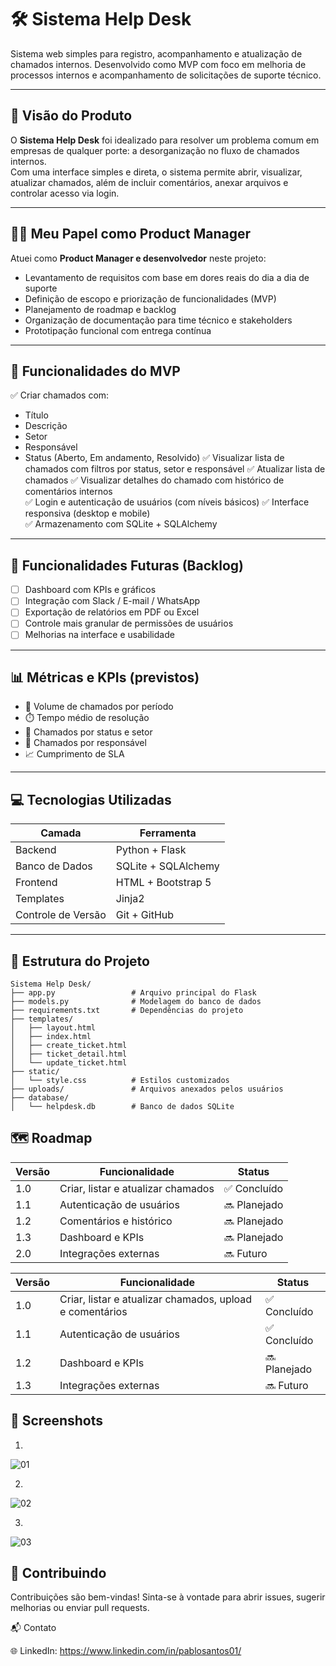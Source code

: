 # 🛠️ Sistema Help Desk

Sistema web simples para registro, acompanhamento e atualização de chamados internos. Desenvolvido como MVP com foco em melhoria de processos internos e acompanhamento de solicitações de suporte técnico.

---

## 🎯 Visão do Produto

O **Sistema Help Desk** foi idealizado para resolver um problema comum em empresas de qualquer porte: a desorganização no fluxo de chamados internos.  
Com uma interface simples e direta, o sistema permite abrir, visualizar, atualizar chamados, além de incluir comentários, anexar arquivos e controlar acesso via login.

---

## 👨‍💻 Meu Papel como Product Manager

Atuei como **Product Manager e desenvolvedor** neste projeto:

- Levantamento de requisitos com base em dores reais do dia a dia de suporte
- Definição de escopo e priorização de funcionalidades (MVP)
- Planejamento de roadmap e backlog
- Organização de documentação para time técnico e stakeholders
- Prototipação funcional com entrega contínua

---

## 🧩 Funcionalidades do MVP

✅ Criar chamados com:
- Título  
- Descrição  
- Setor  
- Responsável  
- Status (Aberto, Em andamento, Resolvido)
✅ Visualizar lista de chamados com filtros por status, setor e responsável
✅ Atualizar lista de chamados
✅ Visualizar detalhes do chamado com histórico de comentários internos  
✅ Login e autenticação de usuários (com níveis básicos)
✅ Interface responsiva (desktop e mobile)  
✅ Armazenamento com SQLite + SQLAlchemy  

---

## 🔮 Funcionalidades Futuras (Backlog)

- [ ] Dashboard com KPIs e gráficos 
- [ ] Integração com Slack / E-mail / WhatsApp
- [ ] Exportação de relatórios em PDF ou Excel
- [ ] Controle mais granular de permissões de usuários
- [ ] Melhorias na interface e usabilidade  

---

## 📊 Métricas e KPIs (previstos)

- 📌 Volume de chamados por período  
- ⏱️ Tempo médio de resolução  
- 📁 Chamados por status e setor  
- 👤 Chamados por responsável  
- 📈 Cumprimento de SLA

---

## 💻 Tecnologias Utilizadas

| Camada       | Ferramenta            |
|--------------|-----------------------|
| Backend      | Python + Flask        |
| Banco de Dados | SQLite + SQLAlchemy |
| Frontend     | HTML + Bootstrap 5    |
| Templates    | Jinja2                |
| Controle de Versão | Git + GitHub    |

---

## 📁 Estrutura do Projeto

```plaintext
Sistema Help Desk/
├── app.py                 # Arquivo principal do Flask
├── models.py              # Modelagem do banco de dados
├── requirements.txt       # Dependências do projeto
├── templates/
│   ├── layout.html
│   ├── index.html
│   ├── create_ticket.html
│   ├── ticket_detail.html
│   └── update_ticket.html
├── static/
│   └── style.css          # Estilos customizados
├── uploads/               # Arquivos anexados pelos usuários
├── database/
│   └── helpdesk.db        # Banco de dados SQLite
```


## 🗺️ Roadmap

| Versão | Funcionalidade                     | Status       |
| ------ | ---------------------------------- | ------------ |
| 1.0    | Criar, listar e atualizar chamados | ✅ Concluído  |
| 1.1    | Autenticação de usuários           | 🔜 Planejado |
| 1.2    | Comentários e histórico            | 🔜 Planejado |
| 1.3    | Dashboard e KPIs                   | 🔜 Planejado |
| 2.0    | Integrações externas               | 🔜 Futuro    |

| Versão | Funcionalidade                                           | Status       |
| ------ | -------------------------------------------------------- | ------------ |
| 1.0    | Criar, listar e atualizar chamados, upload e comentários | ✅ Concluído  |
| 1.1    | Autenticação de usuários                                 | ✅ Concluído  |
| 1.2    | Dashboard e KPIs                                         | 🔜 Planejado |
| 1.3    | Integrações externas                                     | 🔜 Futuro    |


## 📸 Screenshots

01.
![01](https://github.com/user-attachments/assets/65d80841-599a-416e-92c8-e9c21f019512)

02.
![02](https://github.com/user-attachments/assets/c34cc90b-ee1f-4baf-8a3c-b9263232ec2b)

03.
![03](https://github.com/user-attachments/assets/18486b8c-99f8-4deb-ac51-231afa9707d0)



## 🤝 Contribuindo

Contribuições são bem-vindas!
Sinta-se à vontade para abrir issues, sugerir melhorias ou enviar pull requests.

📬 Contato

🌐 LinkedIn: https://www.linkedin.com/in/pablosantos01/


